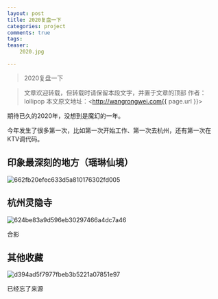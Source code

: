 ```yaml
---
layout: post
title: 2020复盘一下
categories: project
comments: true
tags: 
teaser:
    2020.jpg

---
```


> 2020复盘一下

> 文章欢迎转载，但转载时请保留本段文字，并置于文章的顶部
> 作者：lollipop
> 本文原文地址：<http://wangrongwei.com{{ page.url }}>

期待已久的2020年，没想到是魔幻的一年。



今年发生了很多第一次，比如第一次开始工作、第一次去杭州，还有第一次在KTV调代码。



## 印象最深刻的地方（瑶琳仙境）

![662fb20efec633d5a810176302fd005](http://wangrongwei.com/images/662fb20efec633d5a810176302fd005.jpg)



## 杭州灵隐寺



![624be83a9d596eb30297466a4dc7a46](http://wangrongwei.com/images/624be83a9d596eb30297466a4dc7a46-1609491720633.jpg)

合影



## 

## 其他收藏



![d394ad5f7977fbeb3b5221a07851e97](http://wangrongwei.com/images/d394ad5f7977fbeb3b5221a07851e97.jpg)

已经忘了来源

